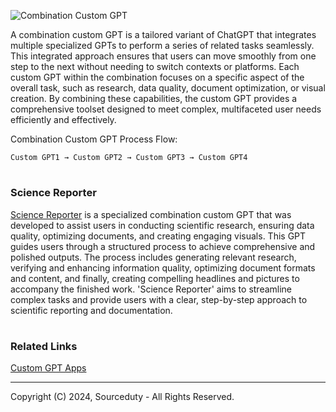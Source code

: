 ![Combination Custom GPT](https://github.com/sourceduty/Combination_Custom_GPT/assets/123030236/412c57a8-de08-4ec7-8f58-969051b90744)

A combination custom GPT is a tailored variant of ChatGPT that integrates multiple specialized GPTs to perform a series of related tasks seamlessly. This integrated approach ensures that users can move smoothly from one step to the next without needing to switch contexts or platforms. Each custom GPT within the combination focuses on a specific aspect of the overall task, such as research, data quality, document optimization, or visual creation. By combining these capabilities, the custom GPT provides a comprehensive toolset designed to meet complex, multifaceted user needs efficiently and effectively.

Combination Custom GPT Process Flow:

`Custom GPT1 → Custom GPT2 → Custom GPT3 → Custom GPT4`

#
### Science Reporter

[Science Reporter](https://chatgpt.com/g/g-DC4zgcQIN-science-reporter) is a specialized combination custom GPT that was developed to assist users in conducting scientific research, ensuring data quality, optimizing documents, and creating engaging visuals. This GPT guides users through a structured process to achieve comprehensive and polished outputs. The process includes generating relevant research, verifying and enhancing information quality, optimizing document formats and content, and finally, creating compelling headlines and pictures to accompany the finished work. 'Science Reporter' aims to streamline complex tasks and provide users with a clear, step-by-step approach to scientific reporting and documentation.

#
### Related Links

[Custom GPT Apps](https://github.com/sourceduty/Custom_GPT_Apps)

***
Copyright (C) 2024, Sourceduty - All Rights Reserved.
